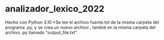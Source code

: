 # analizador_lexico_2022
Hecho con Python 3.10
*Se lee el archivo fuente.txt de la misma carpeta del programa .py, y se crea un nuevo archivo , tambié en la misma carpeta del archivo .py llamado "output_file.txt"
